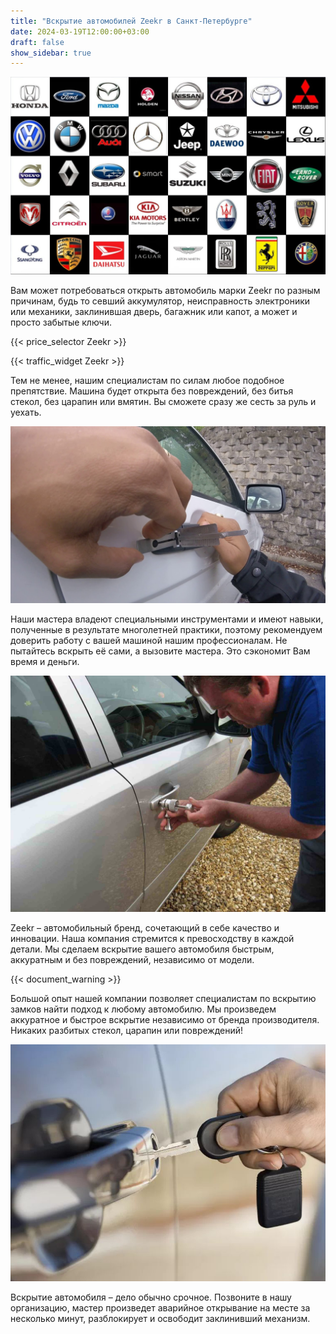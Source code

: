```yaml
---
title: "Вскрытие автомобилей Zeekr в Санкт-Петербурге"
date: 2024-03-19T12:00:00+03:00
draft: false
show_sidebar: true
---
```


![логотипы авто Zeekr](../car_logo.jpg)

Вам может потребоваться открыть автомобиль марки Zeekr по разным причинам, будь то севший аккумулятор, неисправность электроники или механики, заклинившая дверь, багажник или капот, а может и просто забытые ключи.

{{< price_selector Zeekr >}}

{{< traffic_widget Zeekr >}}

Тем не менее, нашим специалистам по силам любое подобное препятствие. Машина будет открыта без повреждений, без битья стекол, без царапин или вмятин. Вы сможете сразу же сесть за руль и уехать.

![вскрытие машины без повреждений](../car.jpg)

Наши мастера владеют специальными инструментами и имеют навыки, полученные в результате многолетней практики, поэтому рекомендуем доверить работу с вашей машиной нашим профессионалам. Не пытайтесь вскрыть её сами, а вызовите мастера. Это сэкономит Вам время и деньги.

![процесс вскрытия авто](../car_open.jpg)

Zeekr – автомобильный бренд, сочетающий в себе качество и инновации. Наша компания стремится к превосходству в каждой детали. Мы сделаем вскрытие вашего автомобиля быстрым, аккуратным и без повреждений, независимо от модели.

{{< document_warning >}}

Большой опыт нашей компании позволяет специалистам по вскрытию замков найти подход к любому автомобилю. Мы произведем аккуратное и быстрое вскрытие независимо от бренда производителя. Никаких разбитых стекол, царапин или повреждений!

![ключ от авто](../car_key.jpg)

Вскрытие автомобиля – дело обычно срочное. Позвоните в нашу организацию, мастер произведет аварийное открывание на месте за несколько минут, разблокирует и освободит заклинивший механизм.
